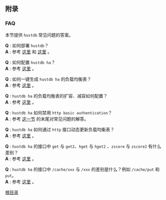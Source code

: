 附录
--

### FAQ ###

本节提供 `hustdb` 常见问题的答案。

**Q** :  如何部署 `hustdb`？  
**A** :  参考 [这里](../guide/hustdb.md) 和 [这里](../advanced/hustdb/deploy.md) 。

**Q** :  如何配置 `hustdb ha`？  
**A** :  参考 [这里](../advanced/ha/nginx.md) 。

**Q** :  如何一键生成 `hustdb ha` 的负载均衡表？  
**A** :  参考 [这里](../advanced/ha/table.md) 。

**Q** :  `hustdb ha` 的负载均衡表的扩容、减容如何配置？  
**A** :  参考 [这里](../advanced/ha/table.md) 。

**Q** :  `hustdb ha` 如何禁用 `http basic authentication`？  
**A** :  参考 [这一节](../advanced/ha/nginx.md) 的末尾对常见问题的解答。

**Q** :  `hustdb ha` 如何通过 `http` 接口动态更新负载均衡表？  
**A** :  参考 [这里](../api/ha/set_table.md) 。

**Q** :  `hustdb ha` 的接口中 `get` 与 `get2`、`hget` 与 `hget2` 、`zscore` 与 `zscore2` 有什么差别？   
**A** :  参考 [这里](../api/ha.md) 。

**Q** :  `hustdb ha` 的接口中 `/cache/xxx` 与 `/xxx` 的差别是什么？例如 `/cache/put` 和 `put`。   
**A** :  参考 [这里](../api/ha.md) 。

[根目录](../index.md)